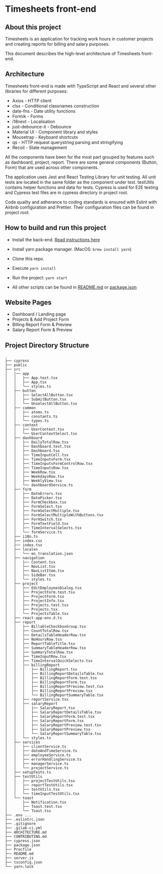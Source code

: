 # Timesheets front-end

## About this project

Timesheets is an application for tracking work hours in customer projects and creating reports for billing and salary purposes.

This document describes the high-level architecture of Timesheets front-end.

## Architecture

Timesheets front-end is made with TypeScript and React and several other libraries for different purposes:

- Axios - HTTP client
- clsx - Conditional classnames construction
- date-fns - Date utility functions
- Formik - Forms
- i18next - Localisation
- just-debounce-it - Debounce
- Material UI - Component library and styles
- Mousetrap - Keyboard shortcuts
- qs - HTTP request querystring parsing and stringifying
- Recoil - State management

All the components have been for the most part grouped by features such as dashboard, project, report. There are some general components (Button, Form) that are used across other components.

The application uses Jest and React Testing Library for unit testing. All unit tests are located in the same folder as the component under test. testUtils contains helper functions and data for tests. Cypress is used for E2E testing and Cypress test files are in cypress directory in project root.

Code quality and adherance to coding standards is ensured with Eslint with Airbnb configuration and Prettier. Their configuration files can be found in project root.

## How to build and run this project

- Install the back-end. [Read instructions here](<!-- TODO: add link -->)

- Install yarn package manager. (MacOS: `brew install yarn`)

- Clone this repo.

- Execute `yarn install`

- Run the project: `yarn start`

- All other scripts can be found in [README.md](./README.md) or [package.json](./package.json)

## Website Pages

- Dashboard / Landing page
- Projects & Add Project Form
- Billing Report Form & Preview
- Salary Report Form & Preview

<!-- TODO: add pictures -->

## Project Directory Structure

```
.
├── cypress
├── public
├── src
│   │── app
│   │   ├── App.test.tsx
│   │   ├── App.tsx
│   │   └── styles.ts
│   ├── button
│   │   ├── SelectAllButton.tsx
│   │   ├── SubmitButton.tsx
│   │   └── UnselectAllButton.tsx
│   ├── common
│   │   ├── atoms.ts
│   │   ├── constants.ts
│   │   └── types.ts
│   ├── context
│   │   ├── UserContext.tsx
│   │   └── UserContextSelect.tsx
│   ├── dashboard
│   │   ├── DailyTotalRow.tsx
│   │   ├── Dashboard.test.tsx
│   │   ├── Dashboard.tsx
│   │   ├── TimeInputCell.tsx
│   │   ├── TimeInputsForm.tsx
│   │   ├── TimeInputsFormControlRow.tsx
│   │   ├── TimeInputsRow.tsx
│   │   ├── WeekRow.tsx
│   │   ├── WeekdaysRow.tsx
│   │   ├── WeeklyView.tsx
│   │   └── dashboardService.ts
│   ├── form
│   │   ├── DateErrors.tsx
│   │   ├── DatePicker.tsx
│   │   ├── FormCheckbox.tsx
│   │   ├── FormSelect.tsx
│   │   ├── FormSelectMultiple.tsx
│   │   ├── FormSelectMultipleWithButtons.tsx
│   │   ├── FormSwitch.tsx
│   │   ├── FormTextField.tsx
│   │   ├── TimeIntervalSelects.tsx
│   │   └── formService.ts
│   ├── i18n.ts
│   ├── index.css
│   ├── index.tsx
│   ├── locales
│   │   └── en_translation.json
│   ├── navigation
│   │   ├── Content.tsx
│   │   ├── NavList.tsx
│   │   ├── NavListItem.tsx
│   │   ├── SideBar.tsx
│   │   └── styles.ts
│   ├── project
│   │   ├── EditEmployeesDialog.tsx
│   │   ├── ProjectForm.test.tsx
│   │   ├── ProjectForm.tsx
│   │   ├── ProjectInfo.tsx
│   │   ├── Projects.test.tsx
│   │   ├── Projects.tsx
│   │   └── ProjectsTable.tsx
│   ├── react-app-env.d.ts
│   ├── report
│   │   ├── BillableCheckboxGroup.tsx
│   │   ├── CountTotalRow.tsx
│   │   ├── DetailsTableHeaderRow.tsx
│   │   ├── NoHoursRow.tsx
│   │   ├── ReportTableTitle.tsx
│   │   ├── SummaryTableHeaderRow.tsx
│   │   ├── SummaryTotalRow.tsx
│   │   ├── TimeInputRow.tsx
│   │   ├── TimeIntervalQuickSelects.tsx
│   │   ├── billingReport
│   │   │   ├── BillingReport.tsx
│   │   │   ├── BillingReportDetailsTable.tsx
│   │   │   ├── BillingReportForm.test.tsx
│   │   │   ├── BillingReportForm.tsx
│   │   │   ├── BillingReportPreview.test.tsx
│   │   │   ├── BillingReportPreview.tsx
│   │   │   └── BillingReportSummaryTable.tsx
│   │   ├── reportService.tsx
│   │   ├── salaryReport
│   │   │   ├── SalaryReport.tsx
│   │   │   ├── SalaryReportDetailsTable.tsx
│   │   │   ├── SalaryReportForm.test.tsx
│   │   │   ├── SalaryReportForm.tsx
│   │   │   ├── SalaryReportPreview.test.tsx
│   │   │   ├── SalaryReportPreview.tsx
│   │   │   └── SalaryReportSummaryTable.tsx
│   │   └── styles.ts
│   ├── services
│   │   ├── clientService.ts
│   │   ├── dateAndTimeService.ts
│   │   ├── employeeService.ts
│   │   ├── errorHandlingService.ts
│   │   ├── managerService.ts
│   │   └── projectService.ts
│   ├── setupTests.ts
│   ├── testUtils
│   │   ├── projectTestUtils.tsx
│   │   ├── reportTestUtils.tsx
│   │   ├── testUtils.tsx
│   │   └── timeInputTestUtils.tsx
│   └── toast
│       ├── Notification.tsx
│       ├── Toast.test.tsx
│       └── Toast.tsx
├── .env ...
├── .eslintrc.json
├── .gitignore
├── .gilab-ci.yml
├── ARCHITECTURE.md
├── CONTRIBUTING.md
├── cypress.json
├── package.json
├── Procfile
├── README.md
├── server.js
├── tsconfig.json
└── yarn.lock
```
